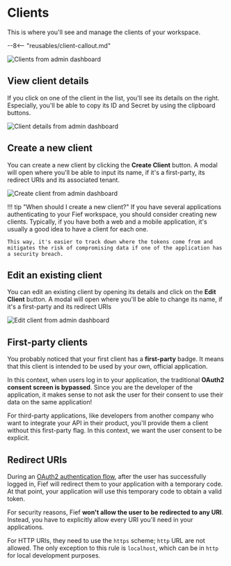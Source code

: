 # Clients

This is where you'll see and manage the clients of your workspace.

--8<-- "reusables/client-callout.md"

![Clients from admin dashboard](/assets/images/admin-clients.png)

## View client details

If you click on one of the client in the list, you'll see its details on the right. Especially, you'll be able to copy its ID and Secret by using the clipboard buttons.

![Client details from admin dashboard](/assets/images/admin-clients-detail.png)

## Create a new client

You can create a new client by clicking the **Create Client** button. A modal will open where you'll be able to input its name, if it's a first-party, its redirect URIs and its associated tenant.

![Create client from admin dashboard](/assets/images/admin-clients-create.png)

!!! tip "When should I create a new client?"
    If you have several applications authenticating to your Fief workspace, you should consider creating new clients. Typically, if you have both a web and a mobile application, it's usually a good idea to have a client for each one.

    This way, it's easier to track down where the tokens come from and mitigates the risk of compromising data if one of the application has a security breach.

## Edit an existing client

You can edit an existing client by opening its details and click on the **Edit Client** button. A modal will open where you'll be able to change its name, if it's a first-party and its redirect URIs

![Edit client from admin dashboard](/assets/images/admin-clients-edit.png)

## First-party clients

You probably noticed that your first client has a **first-party** badge. It means that this client is intended to be used by your own, official application.

In this context, when users log in to your application, the traditional **OAuth2 consent screen is bypassed**. Since you are the developer of the application, it makes sense to not ask the user for their consent to use their data on the same application!

For third-party applications, like developers from another company who want to integrate your API in their product, you'll provide them a client without this first-party flag. In this context, we want the user consent to be explicit.

## Redirect URIs

During an [OAuth2 authentication flow](./oauth2.md), after the user has successfully logged in, Fief will redirect them to your application with a temporary code. At that point, your application will use this temporary code to obtain a valid token.

For security reasons, Fief **won't allow the user to be redirected to any URI**. Instead, you have to explicitly allow every URI you'll need in your applications.

For HTTP URIs, they need to use the `https` scheme; `http` URL are not allowed. The only exception to this rule is `localhost`, which can be in `http` for local development purposes.
